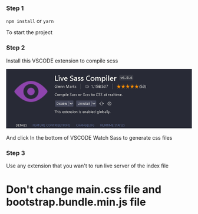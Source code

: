 ### Step 1

`npm install` or `yarn`

To start the project

### Step 2

Install this VSCODE extension to compile scss

![Alt text](image.png)

And click In the bottom of VSCODE Watch Sass to generate css files

### Step 3

Use any extension that you wan't to run live server of the index file

# Don't change main.css file and bootstrap.bundle.min.js file
